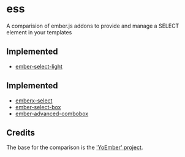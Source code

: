 # ess 

A comparision of ember.js addons to provide and manage a SELECT element in your templates

## Implemented

* [ember-select-light](https://git-scm.com://www.emberobserver.com/addons/ember-select-light)

## Implemented

* [emberx-select](https://www.emberobserver.com/addons/emberx-select)
* [ember-select-box](https://www.emberobserver.com/addons/ember-select-box)
* [ember-advanced-combobox](https://www.emberobserver.com/addons/ember-select-bo://www.emberobserver.com/addons/ember-advanced-combobox)

## Credits

The base for the comparison is the ['YoEmber' project](https://yoember.com/).
